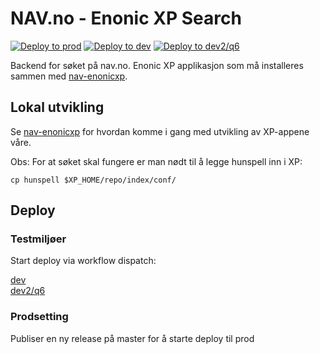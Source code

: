 # NAV.no - Enonic XP Search
[![Deploy to prod](https://github.com/navikt/nav-enonicxp-search/actions/workflows/deploy-to-prod.yml/badge.svg)](https://github.com/navikt/nav-enonicxp-search/actions/workflows/deploy-to-prod.yml)
[![Deploy to dev](https://github.com/navikt/nav-enonicxp-search/actions/workflows/deploy-to-dev.yml/badge.svg)](https://github.com/navikt/nav-enonicxp-search/actions/workflows/deploy-to-dev.yml)
[![Deploy to dev2/q6](https://github.com/navikt/nav-enonicxp-search/actions/workflows/deploy-to-q6.yml/badge.svg)](https://github.com/navikt/nav-enonicxp-search/actions/workflows/deploy-to-q6.yml)

Backend for søket på nav.no. Enonic XP applikasjon som må installeres sammen med [nav-enonicxp](https://github.com/navikt/nav-enonicxp).

## Lokal utvikling

Se [nav-enonicxp](https://github.com/navikt/nav-enonicxp) for hvordan komme i gang med utvikling av XP-appene våre.

Obs: For at søket skal fungere er man nødt til å legge hunspell inn i XP:
```
cp hunspell $XP_HOME/repo/index/conf/
```

## Deploy

### Testmiljøer

Start deploy via workflow dispatch:

[dev](https://github.com/navikt/nav-enonicxp-search/actions/workflows/build-dev.yml) </br>
[dev2/q6](https://github.com/navikt/nav-enonicxp-search/actions/workflows/build-q6.yml)

### Prodsetting

Publiser en ny release på master for å starte deploy til prod
